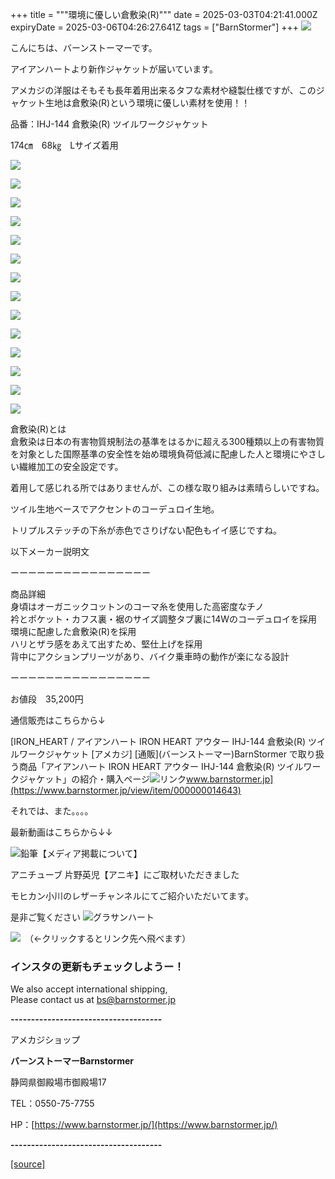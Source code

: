 +++
title = """環境に優しい倉敷染(R)"""
date = 2025-03-03T04:21:41.000Z
expiryDate = 2025-03-06T04:26:27.641Z
tags = ["BarnStormer"]
+++
[![](https://stat.ameba.jp/user_images/20231023/16/barnstormer-go/b2/03/p/o0420015015354743273.png)](https://ameblo.jp/barnstormer-go/entry-12825670498.html)

こんにちは、バーンストーマーです。

アイアンハートより新作ジャケットが届いています。

アメカジの洋服はそもそも長年着用出来るタフな素材や縫製仕様ですが、このジャケット生地は倉敷染(R)という環境に優しい素材を使用！！

品番：IHJ-144 倉敷染(R) ツイルワークジャケット

174㎝　68㎏　Lサイズ着用

[![](https://stat.ameba.jp/user_images/20250303/12/barnstormer-go/69/d5/j/o0466070015550439389.jpg)](https://stat.ameba.jp/user_images/20250303/12/barnstormer-go/69/d5/j/o0466070015550439389.jpg)

[![](https://stat.ameba.jp/user_images/20250303/12/barnstormer-go/b5/f3/j/o0466070015550439393.jpg)](https://stat.ameba.jp/user_images/20250303/12/barnstormer-go/b5/f3/j/o0466070015550439393.jpg)

[![](https://stat.ameba.jp/user_images/20250303/12/barnstormer-go/82/aa/j/o0466070015550439402.jpg)](https://stat.ameba.jp/user_images/20250303/12/barnstormer-go/82/aa/j/o0466070015550439402.jpg)

[![](https://stat.ameba.jp/user_images/20250303/12/barnstormer-go/a1/1a/j/o0466070015550439404.jpg)](https://stat.ameba.jp/user_images/20250303/12/barnstormer-go/a1/1a/j/o0466070015550439404.jpg)

[![](https://stat.ameba.jp/user_images/20250303/12/barnstormer-go/76/2c/j/o0466070015550439410.jpg)](https://stat.ameba.jp/user_images/20250303/12/barnstormer-go/76/2c/j/o0466070015550439410.jpg)

[![](https://stat.ameba.jp/user_images/20250303/12/barnstormer-go/25/6f/j/o0466070015550439363.jpg)](https://stat.ameba.jp/user_images/20250303/12/barnstormer-go/25/6f/j/o0466070015550439363.jpg)

[![](https://stat.ameba.jp/user_images/20250303/12/barnstormer-go/77/cd/j/o0466070015550439364.jpg)](https://stat.ameba.jp/user_images/20250303/12/barnstormer-go/77/cd/j/o0466070015550439364.jpg)

[![](https://stat.ameba.jp/user_images/20250303/12/barnstormer-go/45/33/j/o0466070015550439368.jpg)](https://stat.ameba.jp/user_images/20250303/12/barnstormer-go/45/33/j/o0466070015550439368.jpg)

[![](https://stat.ameba.jp/user_images/20250303/12/barnstormer-go/38/f8/j/o0700046615550439370.jpg)](https://stat.ameba.jp/user_images/20250303/12/barnstormer-go/38/f8/j/o0700046615550439370.jpg)

[![](https://stat.ameba.jp/user_images/20250303/12/barnstormer-go/84/b3/j/o0700046615550439374.jpg)](https://stat.ameba.jp/user_images/20250303/12/barnstormer-go/84/b3/j/o0700046615550439374.jpg)

[![](https://stat.ameba.jp/user_images/20250303/12/barnstormer-go/db/7b/j/o0700046615550439376.jpg)](https://stat.ameba.jp/user_images/20250303/12/barnstormer-go/db/7b/j/o0700046615550439376.jpg)

[![](https://stat.ameba.jp/user_images/20250303/12/barnstormer-go/98/5e/j/o0700046615550439379.jpg)](https://stat.ameba.jp/user_images/20250303/12/barnstormer-go/98/5e/j/o0700046615550439379.jpg)

[![](https://stat.ameba.jp/user_images/20250303/12/barnstormer-go/93/c3/j/o0700046615550439381.jpg)](https://stat.ameba.jp/user_images/20250303/12/barnstormer-go/93/c3/j/o0700046615550439381.jpg)

[![](https://stat.ameba.jp/user_images/20250303/12/barnstormer-go/07/6d/j/o0700046615550439386.jpg)](https://stat.ameba.jp/user_images/20250303/12/barnstormer-go/07/6d/j/o0700046615550439386.jpg)

倉敷染(R)とは  
倉敷染は日本の有害物質規制法の基準をはるかに超える300種類以上の有害物質を対象とした国際基準の安全性を始め環境負荷低減に配慮した人と環境にやさしい繊維加工の安全設定です。

着用して感じれる所ではありませんが、この様な取り組みは素晴らしいですね。

ツイル生地ベースでアクセントのコーデュロイ生地。

トリプルステッチの下糸が赤色でさりげない配色もイイ感じですね。

以下メーカー説明文

ーーーーーーーーーーーーーーーー

商品詳細  
身頃はオーガニックコットンのコーマ糸を使用した高密度なチノ  
衿とポケット・カフス裏・裾のサイズ調整タブ裏に14Wのコーデュロイを採用  
環境に配慮した倉敷染(R)を採用  
ハリとザラ感をあえて出すため、堅仕上げを採用  
背中にアクションプリーツがあり、バイク乗車時の動作が楽になる設計

ーーーーーーーーーーーーーーーー

お値段　35,200円

通信販売はこちらから↓

[IRON\_HEART / アイアンハート IRON HEART アウター IHJ-144 倉敷染(R) ツイルワークジャケット \[アメカジ\] \[通販\](バーンストーマー)BarnStormer で取り扱う商品「アイアンハート IRON HEART アウター IHJ-144 倉敷染(R) ツイルワークジャケット」の紹介・購入ページ![リンク](https://c.stat100.ameba.jp/ameblo/symbols/v3.20.0/svg/gray/editor_link.svg)www.barnstormer.jp](https://www.barnstormer.jp/view/item/000000014643)

それでは、また。。。。

最新動画はこちらから↓↓

![鉛筆](https://stat100.ameba.jp/blog/ucs/img/char/char3/519.png)【メディア掲載について】

アニチューブ 片野英児【アニキ】にご取材いただきました

モヒカン小川のレザーチャンネルにてご紹介いただいてます。

是非ご覧ください ![グラサンハート](https://stat100.ameba.jp/blog/ucs/img/char/char3/148.png)

[![](https://stat.ameba.jp/user_images/20230412/16/barnstormer-go/6a/23/p/o0108010815269242493.png)](https://www.instagram.com/barnstormer_daily/)　（←クリックするとリンク先へ飛べます）

### インスタの更新もチェックしようー！

We also accept international shipping,  
Please contact us at bs@barnstormer.jp

**\-------------------------------------**

アメカジショップ

**バーンストーマーBarnstormer**

静岡県御殿場市御殿場17

TEL：0550-75-7755

HP：[https://www.barnstormer.jp/](https://www.barnstormer.jp/)

**\-------------------------------------**

[[source]](https://ameblo.jp/barnstormer-go/entry-12888502001.html)
